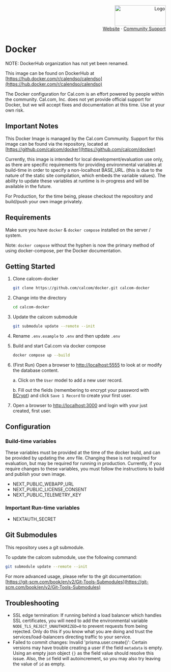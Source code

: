 <!-- PROJECT LOGO -->
<div align="right">
  <a href="https://github.com/calcom/cal.com">
    <img src="https://cal.com/logo.svg" alt="Logo" width="160" height="65">
  </a><br/>
  <a href="https://cal.com">Website</a>
  ·
  <a href="https://github.com/calcom/docker/issues">Community Support</a>
</div>

# Docker

NOTE: DockerHub organization has not yet been renamed.

This image can be found on DockerHub at [https://hub.docker.com/r/calendso/calendso](https://hub.docker.com/r/calendso/calendso)

The Docker configuration for Cal.com is an effort powered by people within the community. Cal.com, Inc. does not yet provide official support for Docker, but we will accept fixes and documentation at this time. Use at your own risk.

## Important Notes

This Docker Image is managed by the Cal.com Community. Support for this image can be found via the repository, located at [https://github.com/calcom/docker](https://github.com/calcom/docker)

Currently, this image is intended for local development/evaluation use only, as there are specific requirements for providing environmental variables at build-time in order to specify a non-localhost BASE_URL. (this is due to the nature of the static site compilation, which embeds the variable values). The ability to update these variables at runtime is in-progress and will be available in the future.

For Production, for the time being, please checkout the repository and build/push your own image privately.

## Requirements

Make sure you have `docker` & `docker compose` installed on the server / system.

Note: `docker compose` without the hyphen is now the primary method of using docker-compose, per the Docker documentation.

## Getting Started

1. Clone calcom-docker

    ```bash
    git clone https://github.com/calcom/docker.git calcom-docker
    ```

2. Change into the directory

    ```bash
    cd calcom-docker
    ```

3. Update the calcom submodule

    ```bash
    git submodule update --remote --init
    ```

4. Rename `.env.example` to `.env` and then update `.env`

5. Build and start Cal.com via docker compose

    ```bash
    docker compose up --build
    ```

6. (First Run) Open a browser to [http://localhost:5555](http://localhost:5555) to look at or modify the database content.

    a. Click on the `User` model to add a new user record.

    b. Fill out the fields (remembering to encrypt your password with [BCrypt](https://bcrypt-generator.com/)) and click `Save 1 Record` to create your first user.

7. Open a browser to [http://localhost:3000](http://localhost:3000) and login with your just created, first user.

## Configuration

### Build-time variables

These variables must be provided at the time of the docker build, and can be provided by updating the .env file. Changing these is not required for evaluation, but may be required for running in production. Currently, if you require changes to these variables, you must follow the instructions to build and publish your own image.

* NEXT_PUBLIC_WEBAPP_URL
* NEXT_PUBLIC_LICENSE_CONSENT
* NEXT_PUBLIC_TELEMETRY_KEY

### Important Run-time variables

* NEXTAUTH_SECRET

## Git Submodules

This repository uses a git submodule.

To update the calcom submodule, use the following command:

```bash
git submodule update --remote --init
```

For more advanced usage, please refer to the git documentation: [https://git-scm.com/book/en/v2/Git-Tools-Submodules](https://git-scm.com/book/en/v2/Git-Tools-Submodules)

## Troubleshooting

* SSL edge termination: If running behind a load balancer which handles SSL certificates, you will need to add the environmental variable `NODE_TLS_REJECT_UNAUTHORIZED=0` to prevent requests from being rejected. Only do this if you know what you are doing and trust the services/load-balancers directing traffic to your service.
* Failed to commit changes: Invalid 'prisma.user.create()': Certain versions may have trouble creating a user if the field `metadata` is empty. Using an empty json object `{}` as the field value should resolve this issue. Also, the `id` field will autoincrement, so you may also try leaving the value of `id` as empty.
